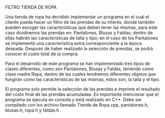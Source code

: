 FILTRO TIENDA DE ROPA

Una tienda de ropa ha decidido implementar un programa en el cual el cliente pueda hacer un filtro de las prendas de su interés, donde también pueden escoger las características que deben tener las mismas, para este caso dividiremos las prendas en: Pantalones, Blusas y Faldas; dentro de ellas habrán las características de talla y tipo; en el caso de los Pantalones se implementó una característica extra corresponciente a la época deseada. Después de haber realizado la selección de prendas, se podrá conocer el costo total de la compra. 

Para el desarrollo de este programa se han implementado tres tipos de clases diferentes, como son Pantalones, Blusas y Faldas, teniendo como clase madre Ropa, dentro de las cuales tendremos diferentes objetos que fungirán como las características de las mismas, estos son, la talla y el tipo.

El programa solo permite la selección de las prendas e imprime el resultado del costo final de las prendas acumuladas.
Es importante mencionar que el programa se ejecuta en consola y está realizado en C++. Debe ser compilado con los archivo llamado Tienda de Ropa.cpp, pantalones.h, blusas.h, ropa.h y faldas.h
.
